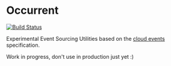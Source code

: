 # Occurrent

[![Build Status](https://travis-ci.com/johanhaleby/occurrent.svg?branch=master)](https://travis-ci.com/johanhaleby/occurrent)

Experimental Event Sourcing Utilities based on the [cloud events](https://cloudevents.io/) specification. 

Work in progress, don't use in production just yet :) 